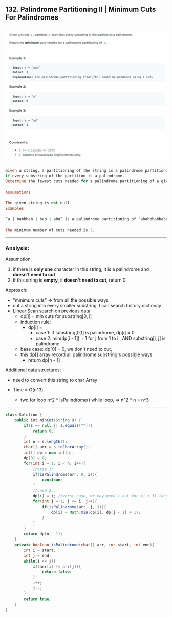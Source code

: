 ## 132. Palindrome Partitioning II | Minimum Cuts For Palindromes
![](img/2023-04-06-09-59-30.png)
---

```ruby
Given a string, a partitioning of the string is a palindrome partitioning 
if every substring of the partition is a palindrome. 
Determine the fewest cuts needed for a palindrome partitioning of a given string.

Assumptions

The given string is not null
Examples

“a | babbbab | bab | aba” is a palindrome partitioning of “ababbbabbababa”.

The minimum number of cuts needed is 3.
```

---
### Analysis:


Assumption:
1. if there is **only one** character in this string, it is a palindrome and **doesn't need to cut**
2. if this string is **empty**, it **doesn't need to cut**, return 0


Approach:

- "minimum cuts" -> from all  the possible ways
- cut a string into every smaller substring, I can search history dictionay
- Linear Scan search on previous data
	- dp[i] = min cuts for substring[0, i]
	- induction rule:
		- dp[i] =
			- case 1: if substring[0,1] is palindrome, dp[i] = 0
			- case 2: min(dp[i - 1]) + 1      for j from 1 to i ,   AND substring[i, j] is palindrome 
	- base case: dp[0] = 0, we don't need to cut, 
	- this dp[] array record all palindrome substring's possible ways
	   - return dp[n - 1]

Additional data structures:

- need to convert this string to char Array


- Time = O(n^3),      
  - two for loop n^2 * isPalindrome() while loop,   =>  n^2 * n = n^3

---






```java
class Solution {
    public int minCut(String s) {
        if(s == null || s.equals("")){
            return 0;
        }
        int n = s.length();
        char[] arr = s.toCharArray();
        int[] dp = new int[n];
        dp[0] = 0;
        for(int i = 1; i < n; i++){
            //case 1:
            if(isPalindrome(arr, 0, i)){
                continue;
            }
            //case 2:
            dp[i] = i; //worst case, we may need i cut for (i + 1) long array
            for(int j = 1; j <= i; j++){
                if(isPalindrome(arr, j, i)){
                    dp[i] = Math.min(dp[i], dp[j - 1] + 1);
                }
            }
        }
        return dp[n - 1];
    }
    private boolean isPalindrome(char[] arr, int start, int end){
        int i = start;
        int j = end;
        while(i <= j){
            if(arr[i] != arr[j]){
                return false;
            }
            i++;
            j--;
        }
        return true;
    }
}
```


